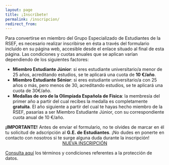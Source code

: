 ```yaml
---
layout: page
title: ¡Inscríbete!
permalink: /inscripcion/
redirect_from:
---
```


Para convertirse en miembro del Grupo Especializado de Estudiantes de la RSEF, es necesario realizar inscribirse en ésta a través del formulario incluido en su página web, accesible desde el enlace situado al final de esta página. Las condiciones y cuotas anuales que se aplican varían dependiendo de los siguientes factores:
<ul class="collection">
  <li class="collection-item">
    <strong>Miembro Estudiante Júnior</strong>: si eres estudiante universitario/a menor de 25 años, acreditando estudios, se te aplicará una cuota de <strong>10 €/año</strong>.
  </li>
  <li class="collection-item">
    <strong>Miembro Estudiante Sénior</strong>: si eres estudiante universitario/a con 25 años o más, pero menos de 30, acreditando estudios, se te aplicará una cuota de 30€/año.
  </li>
  <li class="collection-item">
    <strong>Medallas de oro de la Olimpíada Española de Física</strong>: la membresía del primer año a partir del cual recibes la medalla es completamente <strong>gratuita</strong>. El año siguiente a partir del cual te hayas hecho miembro de la RSEF, pasarías a ser Miembro Estudiante Júnior, con su correspondiente cuota anual de 10 €/año.
  </li>
</ul>
<div class="row">
  <div style="text-align:justify;">
    <strong>¡IMPORTANTE!</strong> Antes de enviar el formulario, no te olvides de marcar en él tu solicitud de adscripción al <strong>G.E. de Estudiantes</strong>. ¡No dudes en ponerte en contacto con nosotros si te surge alguna duda durante la inscripción!
  </div>
</div>

<div class="row">
	<div style="text-align:center;">
		<a class="waves-effect waves-light btn-large" href="https://rsef.es/area-de-miembros/formulario-de-inscripcion-en-la-rsef">NUEVA INSCRIPCIÓN</a>
  </div>
</div>

<a href="https://rsef.es/aviso-legal-y-politica-de-privacidad">Consulta aquí</a> los términos y condiciones referentes a la protección de datos.


<!--Para convertirse en miembro de AEEF es necesario:
<ul class="collection">
  <li class="collection-item">Tener entre 14 años cumplidos y 30 sin cumplir.</li>
  <li class="collection-item">Rellenar el formulario de inscripción abajo indicado.</li>
  <li class="collection-item">Ingresar la cuota de membresía via transferencia bancaria.</li>
</ul>

<div class="row">
	<div style="text-align:center;">
		<a class="waves-effect waves-light btn-large" href="https://goo.gl/forms/mMFrfYco6DzMigzp1">NUEVA INSCRIPCIÓN</a>
		<a class="waves-effect waves-light btn-large" href="">RENOVAR INSCRIPCIÓN</a>
        </div>
</div>
<div class="row">
  <div class="col s12 m6">
    <div class="card blue-grey darken-1">
      <div class="card-content white-text">
        <span class="card-title">Transferencia Bancaria</span>
	<p class="light">Dispones de 15 días naturales para realizar la transferencia. Si superas este período, tu solicitud será                  denegada y tendrás que volver a realizar la inscripción.</p>
	<p>Beneficiario: Asociación Juvenil Española de Estudiantes de Física AEEF<br>
	  IBAN: Actualmente no se admiten nuevos miembros.<br>
	  BIC: <br>
	  Concepto: Inscripción 2017/2018 - NOMBRE APELLIDOS</p>
      </div>
    </div>
  </div>
  <div class="col s12 m6">
    <div class="card blue-grey darken-1">
      <div class="card-content white-text">
        <span class="card-title">Pago x otros medios</span>
	<p class="light">Actualmente estamos trabajando para poder ofrecerte más posibilidades de pago.</p>
	<p><br><br><br><br></p>
      </div>
    </div>
  </div>
</div>

<ul class="collection">
  <li class="collection-item">
      IMPORTANTE! Debes enviarnos un comprobante de la transferencia a aeef.miembros@gmail.com indicando tu nombre y apellidos. Así, todo será más rápido y podrás disfrutar de ser miembro mucho antes!
  </li>
</ul>


<ul class="collection">
  <li class="collection-item">
      IMPORTANTE! Si te es imposible realizar una transferencia bancaria y optas por un ingreso directo en un cajero, no olvides indicar en el concepto 'Inscripción 2017/2018 - NOMBRE APELLIDOS'. En caso contrario, y si no recibimos tu comprobante, no prodremos reconocer el ingreso como tuyo y no podrás incorporarte como miembro.
  </li>
</ul>

<ul class="collection">
  <li class="collection-item">
      El ejercicio económico de AEEF es anual, comenzando con el mes de septiembre y cerrándose el 31 de agosto del año siguiente. La inscripción como miembro es válida para el ejercicio económico en curso. Para aquellos inscritos después del 1 de julio, la inscripción también es válida para el próximo ejercicio.
  </li>
</ul>

<ul class="collection">
  <li class="collection-item">
      RECUERDA: Si te incorporaste a la Asociación durante 2017 y quieres seguir siendo miembro a partir del 1 de enero de 2018 y durante el ejercicio 2017/2018, deberás pagar la correspondiente cuota de membresía. La gratuidad de la que se puede disfrutar hasta esa fecha está dirigida a animarte a que nos conozcas, participes y te involucres en nuestras actividades.
  </li>
</ul>

Las cuotas de membresía para este ejercicio son:
<ul class="collection">
  <li class="collection-item">5€ para estudiantes de grado o máster.<br></li>
  <li class="collection-item">10€ para estudiantes de doctorado.<br></li>
   <li class="collection-item">10€ para socios colaboradores.*<br>

    <p>*Se considera socio colaborador a toda persona deseosa de fomentar y patrocinar las actividades desarrolladas por la AEEF, que 		cumpla con el criterio de edad arriba mencionado, pero que no curse estudios de física o afines. - Art. 9 estatutos.</p></li>
</ul>

<a href="https://drive.google.com/open?id=11bhKmJhvme4koQoYlpH4b6HVwOtBqG5A">Consulta aquí</a> los términos y condiciones referentes a la protección de datos.-->
